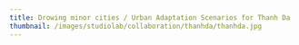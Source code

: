 ```yaml
---
title: Drowing minor cities / Urban Adaptation Scenarios for Thanh Da
thumbnail: /images/studiolab/collaboration/thanhda/thanhda.jpg
---
```

